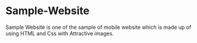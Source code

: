 # Sample-Website
Sample Website is one of the sample of mobile website which is made up of using HTML and Css with Attractive images.
